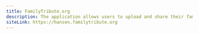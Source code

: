```yaml
---
title: FamilyTribute.org
description: The application allows users to upload and share their family's historical photos and stories. Users can register, edit content and invite others to contribute. The app is built with Laravel, Vue 3 and Inertia.js, leveraging Laravel Fortify for authentication and 2FA. Images are stored in Amazon S3 and emails are sent using SES. 
siteLink: https://hansen.familytribute.org
---
```

